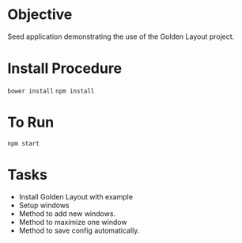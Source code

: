 # Objective
Seed application demonstrating the use of the Golden Layout project.

# Install Procedure
``bower install``
``npm install``

# To Run
``npm start``

# Tasks
* Install Golden Layout with example
* Setup windows
* Method to add new windows.
* Method to maximize one window
* Method to save config automatically.



